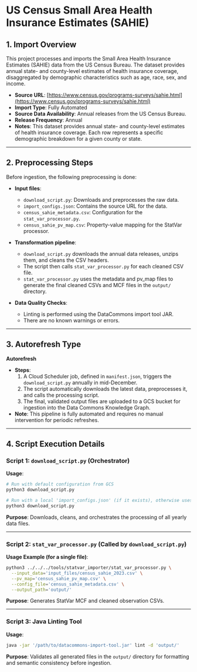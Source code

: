 # US Census Small Area Health Insurance Estimates (SAHIE)

## 1. Import Overview

This project processes and imports the Small Area Health Insurance Estimates (SAHIE) data from the US Census Bureau. The dataset provides annual state- and county-level estimates of health insurance coverage, disaggregated by demographic characteristics such as age, race, sex, and income.

* **Source URL**: [https://www.census.gov/programs-surveys/sahie.html](https://www.census.gov/programs-surveys/sahie.html)
* **Import Type**: Fully Automated
* **Source Data Availability**: Annual releases from the US Census Bureau.
* **Release Frequency**: Annual
* **Notes**: This dataset provides annual state- and county-level estimates of health insurance coverage. Each row represents a specific demographic breakdown for a given county or state.

---

## 2. Preprocessing Steps

Before ingestion, the following preprocessing is done:

* **Input files**:
  * `download_script.py`: Downloads and preprocesses the raw data.
  * `import_configs.json`: Contains the source URL for the data.
  * `census_sahie_metadata.csv`: Configuration for the `stat_var_processor.py`.
  * `census_sahie_pv_map.csv`: Property-value mapping for the StatVar processor.

* **Transformation pipeline**:
  * `download_script.py` downloads the annual data releases, unzips them, and cleans the CSV headers.
  * The script then calls `stat_var_processor.py` for each cleaned CSV file.
  * `stat_var_processor.py` uses the metadata and pv_map files to generate the final cleaned CSVs and MCF files in the `output/` directory.

* **Data Quality Checks**:
  * Linting is performed using the DataCommons import tool JAR.
  * There are no known warnings or errors.

---

## 3. Autorefresh Type

**Autorefresh**

* **Steps**:
  1. A Cloud Scheduler job, defined in `manifest.json`, triggers the `download_script.py` annually in mid-December.
  2. The script automatically downloads the latest data, preprocesses it, and calls the processing script.
  3. The final, validated output files are uploaded to a GCS bucket for ingestion into the Data Commons Knowledge Graph.
* **Note**: This pipeline is fully automated and requires no manual intervention for periodic refreshes.

---

## 4. Script Execution Details

### Script 1: `download_script.py` (Orchestrator)

**Usage**:
```bash
# Run with default configuration from GCS
python3 download_script.py

# Run with a local 'import_configs.json' (if it exists), otherwise uses GCS
python3 download_script.py
```
**Purpose**: Downloads, cleans, and orchestrates the processing of all yearly data files.

---


### Script 2: `stat_var_processor.py` (Called by `download_script.py`)

**Usage Example (for a single file)**:
```bash
python3 ../../../tools/statvar_importer/stat_var_processor.py \
  --input_data='input_files/census_sahie_2023.csv' \
  --pv_map='census_sahie_pv_map.csv' \
  --config_file='census_sahie_metadata.csv' \
  --output_path='output/'
```
**Purpose**: Generates StatVar MCF and cleaned observation CSVs.

---


### Script 3: Java Linting Tool

**Usage**:
```bash
java -jar '/path/to/datacommons-import-tool.jar' lint -d 'output/'
```
**Purpose**: Validates all generated files in the `output/` directory for formatting and semantic consistency before ingestion.

```